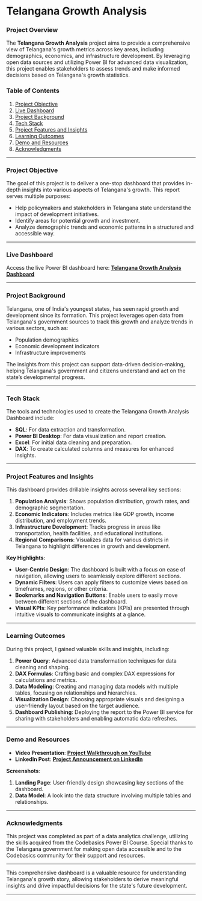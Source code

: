 
# Telangana Growth Analysis

### Project Overview
The **Telangana Growth Analysis** project aims to provide a comprehensive view of Telangana's growth metrics across key areas, including demographics, economics, and infrastructure development. By leveraging open data sources and utilizing Power BI for advanced data visualization, this project enables stakeholders to assess trends and make informed decisions based on Telangana's growth statistics.

### Table of Contents
1. [Project Objective](#project-objective)
2. [Live Dashboard](#live-dashboard)
3. [Project Background](#project-background)
4. [Tech Stack](#tech-stack)
5. [Project Features and Insights](#project-features-and-insights)
6. [Learning Outcomes](#learning-outcomes)
7. [Demo and Resources](#demo-and-resources)
8. [Acknowledgments](#acknowledgments)

---

### Project Objective
The goal of this project is to deliver a one-stop dashboard that provides in-depth insights into various aspects of Telangana's growth. This report serves multiple purposes:
- Help policymakers and stakeholders in Telangana state understand the impact of development initiatives.
- Identify areas for potential growth and investment.
- Analyze demographic trends and economic patterns in a structured and accessible way.

---

### Live Dashboard
Access the live Power BI dashboard here: [**Telangana Growth Analysis Dashboard**](https://app.powerbi.com/view?r=eyJrIjoiMzcwNzk5M2QtYzJiNi00MmVjLWFiNTUtNmE2ZmFmYjliYTZiIiwidCI6IjkxMjZkNDgwLTM1MTItNDUxNS1hZWJhLTEyNjE1MGFjNDNmYiJ9&pageName=ReportSection1803a188d2d950de7083)

---

### Project Background
Telangana, one of India's youngest states, has seen rapid growth and development since its formation. This project leverages open data from Telangana's government sources to track this growth and analyze trends in various sectors, such as:
- Population demographics
- Economic development indicators
- Infrastructure improvements

The insights from this project can support data-driven decision-making, helping Telangana's government and citizens understand and act on the state’s developmental progress.

---

### Tech Stack
The tools and technologies used to create the Telangana Growth Analysis Dashboard include:
- **SQL**: For data extraction and transformation.
- **Power BI Desktop**: For data visualization and report creation.
- **Excel**: For initial data cleaning and preparation.
- **DAX**: To create calculated columns and measures for enhanced insights.

---

### Project Features and Insights
This dashboard provides drillable insights across several key sections:
1. **Population Analysis**: Shows population distribution, growth rates, and demographic segmentation.
2. **Economic Indicators**: Includes metrics like GDP growth, income distribution, and employment trends.
3. **Infrastructure Development**: Tracks progress in areas like transportation, health facilities, and educational institutions.
4. **Regional Comparisons**: Visualizes data for various districts in Telangana to highlight differences in growth and development.

**Key Highlights**:
- **User-Centric Design**: The dashboard is built with a focus on ease of navigation, allowing users to seamlessly explore different sections.
- **Dynamic Filters**: Users can apply filters to customize views based on timeframes, regions, or other criteria.
- **Bookmarks and Navigation Buttons**: Enable users to easily move between different sections of the dashboard.
- **Visual KPIs**: Key performance indicators (KPIs) are presented through intuitive visuals to communicate insights at a glance.

---

### Learning Outcomes
During this project, I gained valuable skills and insights, including:
1. **Power Query**: Advanced data transformation techniques for data cleaning and shaping.
2. **DAX Formulas**: Crafting basic and complex DAX expressions for calculations and metrics.
3. **Data Modeling**: Creating and managing data models with multiple tables, focusing on relationships and hierarchies.
4. **Visualization Design**: Choosing appropriate visuals and designing a user-friendly layout based on the target audience.
5. **Dashboard Publishing**: Deploying the report to the Power BI service for sharing with stakeholders and enabling automatic data refreshes.

---

### Demo and Resources
- **Video Presentation**: [**Project Walkthrough on YouTube**](https://youtu.be/i5R0oyjsbwQ?si=3wHfSnxQiroYCUqZ)
- **LinkedIn Post**: [**Project Announcement on LinkedIn**](https://www.linkedin.com/posts/ankkitkumarguppta_codebasicsresumeprojectchallenge-opendatatelangana-activity-7111746848549183488-dfYO?utm_source=share&utm_medium=member_desktop)

**Screenshots**:
1. **Landing Page**: User-friendly design showcasing key sections of the dashboard.
2. **Data Model**: A look into the data structure involving multiple tables and relationships.

---

### Acknowledgments
This project was completed as part of a data analytics challenge, utilizing the skills acquired from the Codebasics Power BI Course. Special thanks to the Telangana government for making open data accessible and to the Codebasics community for their support and resources.

---

This comprehensive dashboard is a valuable resource for understanding Telangana's growth story, allowing stakeholders to derive meaningful insights and drive impactful decisions for the state's future development. 

---

